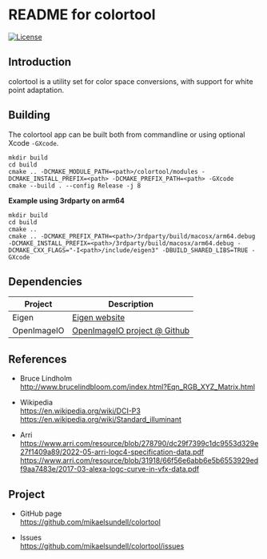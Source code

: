 README for colortool
==================

[![License](https://img.shields.io/badge/license-BSD%203--Clause-blue.svg?style=flat-square)](https://github.com/mikaelsundell/colortool/blob/master/README.md)

Introduction
------------

colortool is a utility set for color space conversions, with support for white point adaptation.

Building
--------

The colortool app can be built both from commandline or using optional Xcode `-GXcode`.

```shell
mkdir build
cd build
cmake .. -DCMAKE_MODULE_PATH=<path>/colortool/modules -DCMAKE_INSTALL_PREFIX=<path> -DCMAKE_PREFIX_PATH=<path> -GXcode
cmake --build . --config Release -j 8
```

**Example using 3rdparty on arm64**

```shell
mkdir build
cd build
cmake ..
cmake .. -DCMAKE_PREFIX_PATH=<path>/3rdparty/build/macosx/arm64.debug -DCMAKE_INSTALL_PREFIX=<path>/3rdparty/build/macosx/arm64.debug -DCMAKE_CXX_FLAGS="-I<path>/include/eigen3" -DBUILD_SHARED_LIBS=TRUE -GXcode
```

Dependencies
-------------

| Project     | Description |
| ----------- | ----------- |
| Eigen       | [Eigen website](https://eigen.tuxfamily.org/index.php?title=Main_Page)
| OpenImageIO | [OpenImageIO project @ Github](https://github.com/OpenImageIO/oiio)

References
-------

* Bruce Lindholm   
http://www.brucelindbloom.com/index.html?Eqn_RGB_XYZ_Matrix.html

* Wikipedia   
https://en.wikipedia.org/wiki/DCI-P3
https://en.wikipedia.org/wiki/Standard_illuminant

* Arri   
https://www.arri.com/resource/blob/278790/dc29f7399c1dc9553d329e27f1409a89/2022-05-arri-logc4-specification-data.pdf
https://www.arri.com/resource/blob/31918/66f56e6abb6e5b6553929edf9aa7483e/2017-03-alexa-logc-curve-in-vfx-data.pdf
  
Project
-------

* GitHub page   
https://github.com/mikaelsundell/colortool

* Issues   
https://github.com/mikaelsundell/colortool/issues
